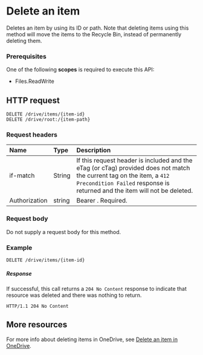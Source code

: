 # Delete an item

Deletes an item by using its ID or path. Note that deleting items using this method will move the items to the Recycle Bin, instead of permanently deleting them.

### Prerequisites
One of the following **scopes** is required to execute this API: 

  * Files.ReadWrite
  
## HTTP request

<!-- { "blockType": "ignored" } -->
```
DELETE /drive/items/{item-id}
DELETE /drive/root:/{item-path}
```


### Request headers

| Name       | Type  | Description                                                                                                                                                                                       |
|:-----------|:------|:----------------------|
| if-match | String  | If this request header is included and the eTag (or cTag) provided does not match the current tag on the item, a `412 Precondition Failed` response is returned and the item will not be deleted. |
| Authorization  | string  | Bearer <token>. Required. |


### Request body
Do not supply a request body for this method.


### Example
<!-- {
  "blockType": "request",
  "name": "delete-item"
}-->
```
DELETE /drive/items/{item-id}
```

##### Response

If successful, this call returns a `204 No Content` response to indicate that resource was deleted and there was nothing to return.

<!-- { "blockType": "response" } -->
```http
HTTP/1.1 204 No Content
```

## More resources

For more info about deleting items in OneDrive, see [Delete an item in OneDrive](https://dev.onedrive.com/items/delete.htm).

<!-- uuid: 8fcb5dbc-d5aa-4681-8e31-b001d5168d79
2015-10-25 14:57:30 UTC -->
<!-- {
  "type": "#page.annotation",
  "description": "Delete item",
  "keywords": "",
  "section": "documentation",
  "tocPath": ""
}-->
